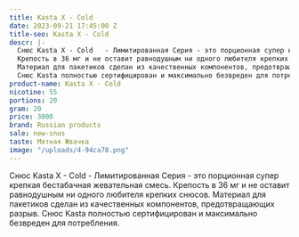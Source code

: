 ```yaml
---
title: Kasta X - Cold
date: 2023-09-21 17:45:00 Z
title-seo: Kasta X - Cold
descr: |-
  Снюс Kasta X - Cold   - Лимитированная Серия - это порционная супер крепкая бестабачная жевательная смесь.
  Крепость в 36 мг и не оставит равнодушным ни одного любителя крепких снюсов.
  Материал для пакетиков сделан из качественных компонентов, предотвращающих разрыв.
  Снюс Kasta полностью сертифицирован и максимально безвреден для потребления.
product-name: Kasta X - Cold
nicotine: 55
portions: 20
gram: 20
price: 3000
brand: Russian products
sale: new-snus
taste: Мятная Жвачка
image: "/uploads/4-94ca78.png"
---
```


Снюс Kasta X - Cold   - Лимитированная Серия - это порционная супер крепкая бестабачная жевательная смесь.
Крепость в 36 мг и не оставит равнодушным ни одного любителя крепких снюсов.
Материал для пакетиков сделан из качественных компонентов, предотвращающих разрыв.
Снюс Kasta полностью сертифицирован и максимально безвреден для потребления.